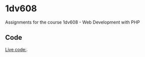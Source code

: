 # 1dv608
Assignments for the course 1dv608 - Web Development with PHP

## Code
[Live code:](http://cs222wa.node365.se/1dv608/index.php).
